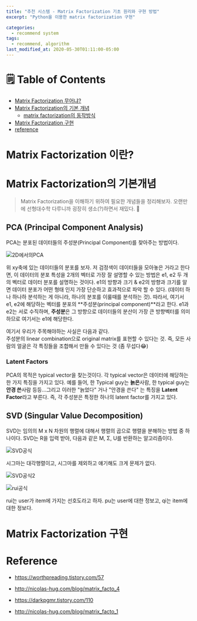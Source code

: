 ```yaml
---
title: "추천 시스템 - Matrix Factorization 기초 원리와 구현 방법"
excerpt: "Python을 이용한 matrix factorization 구현"

categories:
  - recommend system
tags:
  - recommend, algorithm
last_modified_at: 2020-05-30T01:11:00-05:00
---
```


# 🗒 Table of Contents

- [Matrix Factorization 무어냐?](#matrix-factorization-이란)
- [Matrix Factorization의 기본 개념](#matrix-factorization의-기본개념)
  - [matrix factorization의 동작방식](#matrix-factorization의-동작방식)
- [Matrix Factorization 구현](#marix-factorization-구현)
- [reference](#reference)

# Matrix Factorization 이란?

# Matrix Factorization의 기본개념

> Matrix Factorization을 이해하기 위하여 필요한 개념들을 정리해보자. 오랜만에 선형대수학 다루니까 굉장히 생소(?)하면서 재밌다. 🤪

## PCA (Principal Component Analysis)

PCA는 분포된 데이터들의 주성분(Principal Component)를 찾아주는 방법이다.

![2D에서의PCA](https://t1.daumcdn.net/cfile/tistory/25388D40527C43DB0B)

위 xy축에 있는 데이터들의 분포를 보자. 저 검정색이 데이터들을 모아놓은 거라고 한다면, 이 데이터의 분포 특성을 2개의 벡터로 가장 잘 설명할 수 있는 방법은 e1, e2 두 개의 벡터로 데이터 분포를 설명하는 것이다. e1의 방향과 크기 & e2의 방향과 크기를 알면 데이터 분포가 어떤 형태 인지 가장 단순하고 효과적으로 파악 할 수 있다. (데이터 하나 하나하 분석하는 게 아니라, 하나의 분포를 이룰때를 분석하는 것). 따라서, 여기서 e1, e2에 해당하는 벡터를 분포의 **주성분(principal component)**라고 한다. e1과 e2는 서로 수직하며, **주성분**은 그 방향으로 데이터들의 분산이 가장 큰 방향벡터를 의미하므로 여기서는 e1에 해당한다.

여기서 우리가 주목해야하는 사실은 다음과 같다.
<br>
주성분의 linear combination으로 original matrix를 표현할 수 있다는 것. 즉, 모든 사람의 얼굴은 각 특징들을 조합해서 만들 수 있다는 것 (좀 무섭다😂)

### Latent Factors

PCA의 목적은 typical vector을 찾는것이다. 각 typical vector은 데이터에 해당하는 한 가지 특징을 가지고 있다. 예를 들어, 한 Typical guy는 **늙은**사람, 한 typical guy는 **안경 쓴**사람 등등...그리고 이러한 "늙었다" 거나 "안경을 쓴다" 는 특징을 **Latent Factor**라고 부른다. 즉, 각 주성분은 특정한 하나의 latent factor를 가지고 있다.

## SVD (Singular Value Decomposition)

SVD는 임의의 M x N 차원의 행렬에 대해서 행렬의 곱으로 행렬을 분해하는 방법 중 하나이다. SVD는 R을 입력 받아, 다음과 같은 M, Σ, U를 반환하는 알고리즘이다.

![SVD공식](https://t1.daumcdn.net/cfile/tistory/9909C6465B125C9E24)

시그마는 대각행렬이고, 시그마를 제외하고 얘기해도 크게 문제가 없다.

![SVD공식2](https://t1.daumcdn.net/cfile/tistory/99D5E34A5B1261A81F)

![rui공식](https://t1.daumcdn.net/cfile/tistory/99F01A445B12622833)

rui는 user가 item에 가지는 선호도라고 하자. pu는 user에 대한 정보고, qi는 item에 대한 정보다.

# Matrix Factorization 구현

# Reference

- https://worthpreading.tistory.com/57

- http://nicolas-hug.com/blog/matrix_facto_4

- https://darkpgmr.tistory.com/110

- http://nicolas-hug.com/blog/matrix_facto_1
